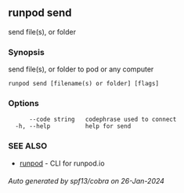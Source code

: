 ## runpod send

send file(s), or folder

### Synopsis

send file(s), or folder to pod or any computer

```
runpod send [filename(s) or folder] [flags]
```

### Options

```
      --code string   codephrase used to connect
  -h, --help          help for send
```

### SEE ALSO

* [runpod](runpod.md)	 - CLI for runpod.io

###### Auto generated by spf13/cobra on 26-Jan-2024
